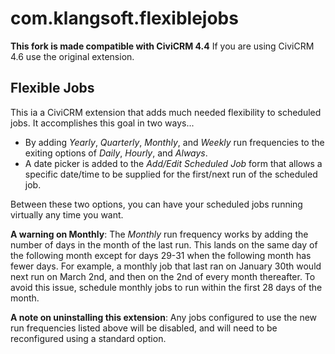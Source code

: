 # com.klangsoft.flexiblejobs

**This fork is made compatible with CiviCRM 4.4** If you are using CiviCRM 4.6 use the original extension. 

## Flexible Jobs

This ia a CiviCRM extension that adds much needed flexibility to scheduled jobs. It accomplishes this goal in two ways...

- By adding *Yearly*, *Quarterly*, *Monthly*, and *Weekly* run frequencies to the exiting options of *Daily*, *Hourly*, and *Always*.
- A date picker is added to the *Add/Edit Scheduled Job* form that allows a specific date/time to be supplied for the first/next run of the scheduled job.

Between these two options, you can have your scheduled jobs running virtually any time you want.

**A warning on Monthly**: The *Monthly* run frequency works by adding the number of days in the month of the last run. This lands on the same day of the following month except for days 29-31 when the following month has fewer days. For example, a monthly job that last ran on January 30th would next run on March 2nd, and then on the 2nd of every month thereafter. To avoid this issue, schedule monthly jobs to run within the first 28 days of the month.

**A note on uninstalling this extension**: Any jobs configured to use the new run frequencies listed above will be disabled, and will need to be reconfigured using a standard option.

